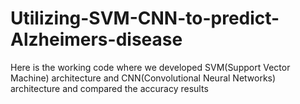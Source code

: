 # Utilizing-SVM-CNN-to-predict-Alzheimers-disease
Here is the working code where we developed SVM(Support Vector Machine) architecture and CNN(Convolutional Neural Networks) architecture and compared the accuracy results
